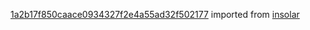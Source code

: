 [1a2b17f850caace0934327f2e4a55ad32f502177](https://github.com/insolar/insolar/commit/1a2b17f850caace0934327f2e4a55ad32f502177) imported from [insolar](https://github.com/insolar/insolar)
